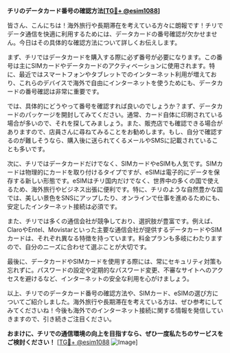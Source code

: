 **チリのデータカード番号の確認方法[[TG💪+ @esim1088](https://t.me/s/esim1088)]**

皆さん、こんにちは！海外旅行や長期滞在を考えている方々に朗報です！チリでデータ通信を快適に利用するためには、データカードの番号確認が欠かせません。今日はその具体的な確認方法について詳しくお伝えします。

まず、チリではデータカードを購入する際に必ず番号が必要になります。この番号は主にSIMカードやデータカードのアクティベーションに使用されます。特に、最近ではスマートフォンやタブレットでのインターネット利用が増えており、これらのデバイスで海外で自由にインターネットを使うためにも、データカードの番号確認は非常に重要です。

では、具体的にどうやって番号を確認すれば良いのでしょうか？まず、データカードのパッケージを開封してみてください。通常、カード自体に印刷されている場合が多いので、それを探してみましょう。また、販売店でも確認できる場合がありますので、店員さんに尋ねてみることをお勧めします。もし、自分で確認するのが難しそうなら、購入後に送られてくるメールやSMSに記載されていることも多いです。

次に、チリではデータカードだけでなく、SIMカードやeSIMも人気です。SIMカードは物理的にカードを取り付けるタイプですが、eSIMは電子的にデータを保存する新しい形態です。eSIMはチリ国内だけでなく、世界中の多くの国で使えるため、海外旅行やビジネス出張に便利です。特に、チリのような自然豊かな国では、美しい景色をSNSにアップしたり、オンラインで仕事を進めるためにも、安定したインターネット接続は必須です。

また、チリでは多くの通信会社が競争しており、選択肢が豊富です。例えば、ClaroやEntel、Movistarといった主要な通信会社が提供するデータカードやSIMカードは、それぞれ異なる特徴を持っています。料金プランも多岐にわたりますので、自分のニーズに合わせて選ぶことが大切です。

最後に、データカードやSIMカードを使用する際には、常にセキュリティ対策も忘れずに。パスワードの設定や定期的なパスワード変更、不審なサイトへのアクセスを避けるなど、インターネットの安全な利用を心がけましょう。

以上、チリでのデータカード番号の確認方法や、SIMカード、eSIMの選び方についてご紹介しました。海外旅行や長期滞在を考えている方は、ぜひ参考にしてみてくださいね！今後も海外でのインターネット接続に関する情報を発信していきますので、引き続きご注目ください。

**おまけに、チリでの通信環境の向上を目指すなら、ぜひ一度私たちのサービスをご検討ください！** [[TG💪+ @esim1088](https://t.me/s/esim1088) ![Image](https://i.postimg.cc/Y0z9fWf4/image.png)]